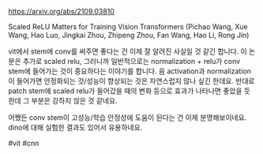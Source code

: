 https://arxiv.org/abs/2109.03810

Scaled ReLU Matters for Training Vision Transformers (Pichao Wang, Xue Wang, Hao Luo, Jingkai Zhou, Zhipeng Zhou, Fan Wang, Hao Li, Rong Jin)

vit에서 stem에 conv를 써주면 좋다는 건 이제 잘 알려진 사실일 것 같긴 합니다. 이 논문은 추가로 scaled relu, 그러니까 일반적으로는 normalization + relu가 conv stem에 들어가는 것이 중요하다는 이야기를 합니다. 음 activation과 normalization이 들어가면 안정화되는 것/성능이 향상되는 것은 자연스럽지 않나 싶긴 한데요. 반대로 patch stem에 scaled relu가 들어갔을 때의 변화 등으로 효과가 나타나면 좋았을 듯 한데 그 부분은 강하지 않은 것 같네요.

어쨌든 conv stem이 고성능/학습 안정성에 도움이 된다는 건 이제 분명해보이네요. dino에 대해 실험한 결과도 있어서 유용하네요.

#vit #cnn